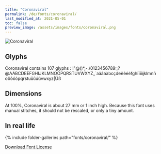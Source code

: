 ```yaml
---
title: "Coronaviral"
permalink: /de/fonts/coronaviral/
last_modified_at: 2021-05-01
toc: false
preview_image: /assets/images/fonts/coronaviral.png
---
```

![Coronaviral](/assets/images/fonts/coronaviral.png)

## Glyphs

Coronaviral contains 107 glyphs :
!"@()*,-./0123456789:;?@AÄBCDEÈFGHIJKLMNOÖPQRSTUVWXYZ\_`aäâáàbcçdeëêéèfghiïîíìjklmnñoöôóòpqrstuüûúùvwxyz|Üß

## Dimensions
At 100%, Coronaviral  is about  27 mm or 1 inch high.
Because this font uses manual stitches, it should not be rescaled, or only a tiny amount.


## In real life

{% include folder-galleries path="fonts/coronaviral/" %}

[Download Font License](https://github.com/inkstitch/inkstitch/tree/main/fonts/coronaviral/LICENSE)
